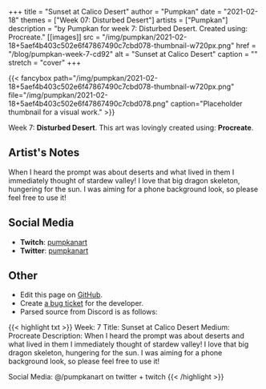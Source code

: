 +++
title =       "Sunset at Calico Desert"
author =      "Pumpkan"
date =        "2021-02-18"
themes =      ["Week 07: Disturbed Desert"]
artists =     ["Pumpkan"]
description = "by Pumpkan for week 7: Disturbed Desert. Created using: Procreate."
[[images]]
      src = "/img/pumpkan/2021-02-18+5aef4b403c502e6f47867490c7cbd078-thumbnail-w720px.png"
      href = "/blog/pumpkan-week-7-cd92"
      alt = "Sunset at Calico Desert"
      caption = ""
      stretch = "cover"
+++


{{< fancybox path="/img/pumpkan/2021-02-18+5aef4b403c502e6f47867490c7cbd078-thumbnail-w720px.png" file="/img/pumpkan/2021-02-18+5aef4b403c502e6f47867490c7cbd078.png" caption="Placeholder thumbnail for a visual work." >}}


Week 7: **Disturbed Desert**. This art was lovingly created using: **Procreate**.

## Artist's Notes

When I heard the prompt was about deserts and what lived in them I immediately thought of stardew valley! I love that big dragon skeleton, hungering for the sun. I was aiming for a phone background look, so please feel free to use it!

## Social Media

- **Twitch**: <a href='https://twitch.tv/pumpkanart' target='_blank'>pumpkanart</a>
- **Twitter**: <a href='https://twitter.com/pumpkanart' target='_blank'>pumpkanart</a>

## Other

- Edit this page on [GitHub](https://github.com/teaminkling/web-refresh/edit/main/content/blog/pumpkan-week-7-cd92.md).
- Create [a bug ticket](https://github.com/teaminkling/web-refresh/issues/new?assignees=&labels=bug&template=problem-report.md&title=) for the developer.
- Parsed source from Discord is as follows:

{{< highlight txt >}}
Week: 7
Title:  Sunset at Calico Desert
Medium: Procreate 
Description: When I heard the prompt was about deserts and what lived in them I immediately thought of stardew valley! I love that big dragon skeleton, hungering for the sun. I was aiming for a phone background look, so please feel free to use it! 

Social Media: @/pumpkanart on twitter + twitch
{{< /highlight >}}